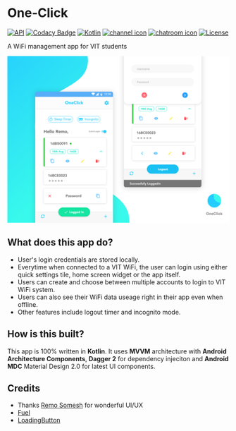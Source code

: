 # One-Click

[![API](https://img.shields.io/badge/API-21%2B-brightgreen.svg?style=flat)](https://android-arsenal.com/api?level=21)
[![Codacy Badge](https://api.codacy.com/project/badge/Grade/09f83c48ab694c32b858d895339f2323)](https://app.codacy.com/app/yoyaswant/One-Click?utm_source=github.com&utm_medium=referral&utm_content=MINOSai/One-Click&utm_campaign=Badge_Grade_Dashboard)
[![Kotlin](https://img.shields.io/badge/written%20in-kotlin-orange.svg)](https://kotlinlang.org/)
[![channel icon](https://img.shields.io/badge/follow-Telegram-blue.svg)](https://t.me/joinchat/AAAAAE66lc5LE8KxQZSFLg)
[![chatroom icon](https://img.shields.io/badge/chat-Telegram-blue.svg)](https://t.me/joinchat/GRJ3QhK-ZkFPCAiOOjaCkQ)
[![License](https://img.shields.io/badge/License-Apache%202.0-blue.svg)](https://opensource.org/licenses/Apache-2.0)

A WiFi management app for VIT students 



![](./assets/oneclick.png)



## What does this app do?

- User's login credentials are stored locally. 
- Everytime when connected to a VIT WiFi, the user can login using either quick settings tile, home screen widget or the app itself. 
- Users can create and choose between multiple accounts to login to VIT WiFi system.
- Users can also see their WiFi data useage right in their app even when offline. 
- Other features include logout timer and incognito mode.



## How is this built?

This app is 100% written in **Kotlin**. It uses **MVVM** architecture with **Android Architecture Components**, **Dagger 2** for dependency injeciton and **Android MDC** Material Design 2.0 for latest UI components. 



## Credits

- Thanks [Remo Somesh](https://www.uplabs.com/k_s_somesh11) for wonderful UI/UX
- [Fuel](https://github.com/kittinunf/Fuel)
- [LoadingButton](https://github.com/leandroBorgesFerreira/LoadingButtonAndroid)
